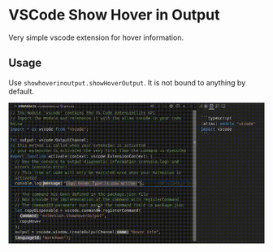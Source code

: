 # VSCode Show Hover in Output

Very simple vscode extension for hover information.

## Usage

Use `showhoverinoutput.showHoverOutput`. It is not bound to anything by default.

![](images/vscode-extension.gif)
